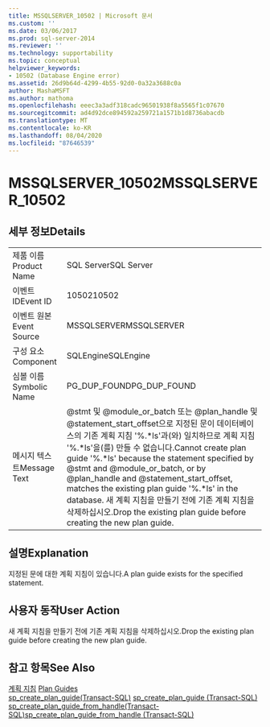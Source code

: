 ```yaml
---
title: MSSQLSERVER_10502 | Microsoft 문서
ms.custom: ''
ms.date: 03/06/2017
ms.prod: sql-server-2014
ms.reviewer: ''
ms.technology: supportability
ms.topic: conceptual
helpviewer_keywords:
- 10502 (Database Engine error)
ms.assetid: 26d9b64d-4299-4b55-92d0-0a32a3688c0a
author: MashaMSFT
ms.author: mathoma
ms.openlocfilehash: eeec3a3adf318cadc96501938f8a5565f1c07670
ms.sourcegitcommit: ad4d92dce894592a259721a1571b1d8736abacdb
ms.translationtype: MT
ms.contentlocale: ko-KR
ms.lasthandoff: 08/04/2020
ms.locfileid: "87646539"
---
```

# <a name="mssqlserver_10502"></a><span data-ttu-id="7f521-102">MSSQLSERVER_10502</span><span class="sxs-lookup"><span data-stu-id="7f521-102">MSSQLSERVER_10502</span></span>
    
## <a name="details"></a><span data-ttu-id="7f521-103">세부 정보</span><span class="sxs-lookup"><span data-stu-id="7f521-103">Details</span></span>  
  
|||  
|-|-|  
|<span data-ttu-id="7f521-104">제품 이름</span><span class="sxs-lookup"><span data-stu-id="7f521-104">Product Name</span></span>|<span data-ttu-id="7f521-105">SQL Server</span><span class="sxs-lookup"><span data-stu-id="7f521-105">SQL Server</span></span>|  
|<span data-ttu-id="7f521-106">이벤트 ID</span><span class="sxs-lookup"><span data-stu-id="7f521-106">Event ID</span></span>|<span data-ttu-id="7f521-107">10502</span><span class="sxs-lookup"><span data-stu-id="7f521-107">10502</span></span>|  
|<span data-ttu-id="7f521-108">이벤트 원본</span><span class="sxs-lookup"><span data-stu-id="7f521-108">Event Source</span></span>|<span data-ttu-id="7f521-109">MSSQLSERVER</span><span class="sxs-lookup"><span data-stu-id="7f521-109">MSSQLSERVER</span></span>|  
|<span data-ttu-id="7f521-110">구성 요소</span><span class="sxs-lookup"><span data-stu-id="7f521-110">Component</span></span>|<span data-ttu-id="7f521-111">SQLEngine</span><span class="sxs-lookup"><span data-stu-id="7f521-111">SQLEngine</span></span>|  
|<span data-ttu-id="7f521-112">심볼 이름</span><span class="sxs-lookup"><span data-stu-id="7f521-112">Symbolic Name</span></span>|<span data-ttu-id="7f521-113">PG_DUP_FOUND</span><span class="sxs-lookup"><span data-stu-id="7f521-113">PG_DUP_FOUND</span></span>|  
|<span data-ttu-id="7f521-114">메시지 텍스트</span><span class="sxs-lookup"><span data-stu-id="7f521-114">Message Text</span></span>|<span data-ttu-id="7f521-115">@stmt 및 @module_or_batch 또는 @plan_handle 및 @statement_start_offset으로 지정된 문이 데이터베이스의 기존 계획 지침 '%.\*ls'과(와) 일치하므로 계획 지침 '%.\*ls'을(를) 만들 수 없습니다.</span><span class="sxs-lookup"><span data-stu-id="7f521-115">Cannot create plan guide '%.\*ls' because the statement specified by @stmt and @module_or_batch, or by @plan_handle and @statement_start_offset, matches the existing plan guide '%.\*ls' in the database.</span></span> <span data-ttu-id="7f521-116">새 계획 지침을 만들기 전에 기존 계획 지침을 삭제하십시오.</span><span class="sxs-lookup"><span data-stu-id="7f521-116">Drop the existing plan guide before creating the new plan guide.</span></span>|  
  
## <a name="explanation"></a><span data-ttu-id="7f521-117">설명</span><span class="sxs-lookup"><span data-stu-id="7f521-117">Explanation</span></span>  
 <span data-ttu-id="7f521-118">지정된 문에 대한 계획 지침이 있습니다.</span><span class="sxs-lookup"><span data-stu-id="7f521-118">A plan guide exists for the specified statement.</span></span>  
  
## <a name="user-action"></a><span data-ttu-id="7f521-119">사용자 동작</span><span class="sxs-lookup"><span data-stu-id="7f521-119">User Action</span></span>  
 <span data-ttu-id="7f521-120">새 계획 지침을 만들기 전에 기존 계획 지침을 삭제하십시오.</span><span class="sxs-lookup"><span data-stu-id="7f521-120">Drop the existing plan guide before creating the new plan guide.</span></span>  
  
## <a name="see-also"></a><span data-ttu-id="7f521-121">참고 항목</span><span class="sxs-lookup"><span data-stu-id="7f521-121">See Also</span></span>  
 <span data-ttu-id="7f521-122">[계획 지침](../performance/plan-guides.md) </span><span class="sxs-lookup"><span data-stu-id="7f521-122">[Plan Guides](../performance/plan-guides.md) </span></span>  
 <span data-ttu-id="7f521-123">[sp_create_plan_guide&#40;Transact-SQL&#41;](/sql/relational-databases/system-stored-procedures/sp-create-plan-guide-transact-sql) </span><span class="sxs-lookup"><span data-stu-id="7f521-123">[sp_create_plan_guide &#40;Transact-SQL&#41;](/sql/relational-databases/system-stored-procedures/sp-create-plan-guide-transact-sql) </span></span>  
 [<span data-ttu-id="7f521-124">sp_create_plan_guide_from_handle&#40;Transact-SQL&#41;</span><span class="sxs-lookup"><span data-stu-id="7f521-124">sp_create_plan_guide_from_handle &#40;Transact-SQL&#41;</span></span>](/sql/relational-databases/system-stored-procedures/sp-create-plan-guide-from-handle-transact-sql)  
  
  
